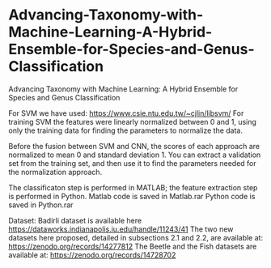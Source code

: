# Advancing-Taxonomy-with-Machine-Learning-A-Hybrid-Ensemble-for-Species-and-Genus-Classification
Advancing Taxonomy with Machine Learning: A Hybrid Ensemble for Species and Genus Classification

For SVM we have used: https://www.csie.ntu.edu.tw/~cjlin/libsvm/
For training SVM the features were linearly normalized between 0 and 1, 
using only the training data for finding the parameters to normalize the data.

Before the fusion between SVM and CNN, the scores of each approach are normalized to mean 0 
and standard deviation 1. You can extract a validation set from the training set, and then use it 
to find the parameters needed for the normalization approach. 



The classificaton step is performed in MATLAB; the feature extraction step is performed in Python.
Matlab code is saved in Matlab.rar
Python code is saved in Python.rar

Dataset:
Badirli dataset is available here https://dataworks.indianapolis.iu.edu/handle/11243/41
The two new datasets here proposed, detailed in subsections 2.1 and 2.2, are available at: https://zenodo.org/records/14277812
The Beetle and the Fish datasets are available at: https://zenodo.org/records/14728702
